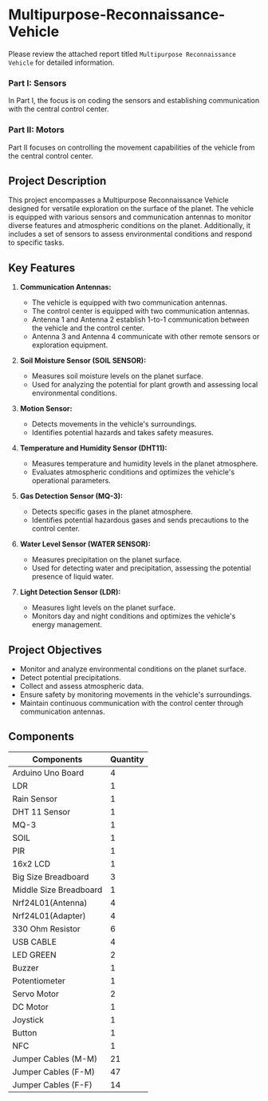 # Multipurpose-Reconnaissance-Vehicle
Please review the attached report titled `Multipurpose Reconnaissance Vehicle` for detailed information.

### Part I: Sensors
In Part I, the focus is on coding the sensors and establishing communication with the central control center.

### Part II: Motors
Part II focuses on controlling the movement capabilities of the vehicle from the central control center.

## Project Description
This project encompasses a Multipurpose Reconnaissance Vehicle designed for versatile exploration on the surface of the planet. The vehicle is equipped with various sensors and communication antennas to monitor diverse features and atmospheric conditions on the planet. Additionally, it includes a set of sensors to assess environmental conditions and respond to specific tasks.

## Key Features
1. **Communication Antennas:**
   - The vehicle is equipped with two communication antennas.
   - The control center is equipped with two communication antennas.
   - Antenna 1 and Antenna 2 establish 1-to-1 communication between the vehicle and the control center.
   - Antenna 3 and Antenna 4 communicate with other remote sensors or exploration equipment.

2. **Soil Moisture Sensor (SOIL SENSOR):**
   - Measures soil moisture levels on the planet surface.
   - Used for analyzing the potential for plant growth and assessing local environmental conditions.

3. **Motion Sensor:**
   - Detects movements in the vehicle's surroundings.
   - Identifies potential hazards and takes safety measures.

4. **Temperature and Humidity Sensor (DHT11):**
   - Measures temperature and humidity levels in the planet atmosphere.
   - Evaluates atmospheric conditions and optimizes the vehicle's operational parameters.

5. **Gas Detection Sensor (MQ-3):**
   - Detects specific gases in the planet atmosphere.
   - Identifies potential hazardous gases and sends precautions to the control center.

6. **Water Level Sensor (WATER SENSOR):**
   - Measures precipitation on the planet surface.
   - Used for detecting water and precipitation, assessing the potential presence of liquid water.

7. **Light Detection Sensor (LDR):**
   - Measures light levels on the planet surface.
   - Monitors day and night conditions and optimizes the vehicle's energy management.

## Project Objectives
- Monitor and analyze environmental conditions on the planet surface.
- Detect potential precipitations.
- Collect and assess atmospheric data.
- Ensure safety by monitoring movements in the vehicle's surroundings.
- Maintain continuous communication with the control center through communication antennas.

## Components
| Components               | Quantity |
|--------------------------|----------|
| Arduino Uno Board        | 4        |
| LDR                      | 1        |
| Rain Sensor              | 1        |
| DHT 11 Sensor            | 1        |
| MQ-3                     | 1        |
| SOIL                     | 1        |
| PIR                      | 1        |
| 16x2 LCD                 | 1        |
| Big Size Breadboard      | 3        |
| Middle Size Breadboard   | 1        |
| Nrf24L01(Antenna)        | 4        |
| Nrf24L01(Adapter)        | 4        |
| 330 Ohm Resistor         | 6        |
| USB CABLE                | 4        |
| LED GREEN                | 2        |
| Buzzer                   | 1        |
| Potentiometer            | 1        |
| Servo Motor              | 2        |
| DC Motor                 | 1        |
| Joystick                 | 1        |
| Button                   | 1        |
| NFC                      | 1        |
| Jumper Cables (M-M)      | 21       |
| Jumper Cables (F-M)      | 47       |
| Jumper Cables (F-F)      | 14       |
